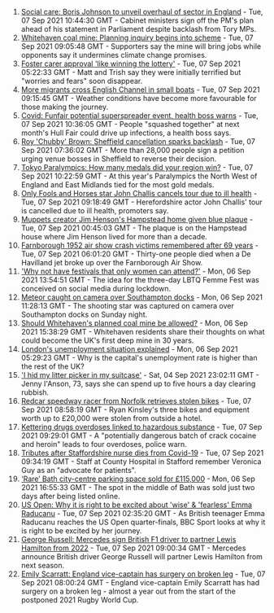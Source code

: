 1. [Social care: Boris Johnson to unveil overhaul of sector in England](https://www.bbc.co.uk/news/uk-politics-58469872?at_medium=RSS&at_campaign=KARANGA) - Tue, 07 Sep 2021 10:44:30 GMT - Cabinet ministers sign off the PM's plan ahead of his statement in Parliament despite backlash from Tory MPs.
2. [Whitehaven coal mine: Planning inquiry begins into scheme](https://www.bbc.co.uk/news/uk-england-cumbria-58467209?at_medium=RSS&at_campaign=KARANGA) - Tue, 07 Sep 2021 09:05:48 GMT - Supporters say the mine will bring jobs while opponents say it undermines climate change promises.
3. [Foster carer approval 'like winning the lottery'](https://www.bbc.co.uk/news/uk-england-birmingham-58428668?at_medium=RSS&at_campaign=KARANGA) - Tue, 07 Sep 2021 05:22:33 GMT - Matt and Trish say they were initially terrified but "worries and fears" soon disappear.
4. [More migrants cross English Channel in small boats](https://www.bbc.co.uk/news/uk-england-kent-58473698?at_medium=RSS&at_campaign=KARANGA) - Tue, 07 Sep 2021 09:15:45 GMT - Weather conditions have become more favourable for those making the journey.
5. [Covid: Funfair potential superspreader event, health boss warns](https://www.bbc.co.uk/news/uk-england-humber-58442660?at_medium=RSS&at_campaign=KARANGA) - Tue, 07 Sep 2021 10:36:05 GMT - People "squashed together" at next month's Hull Fair could drive up infections, a health boss says.
6. [Roy 'Chubby' Brown: Sheffield cancellation sparks backlash](https://www.bbc.co.uk/news/uk-england-south-yorkshire-58463658?at_medium=RSS&at_campaign=KARANGA) - Tue, 07 Sep 2021 07:36:02 GMT - More than 28,000 people sign a petition urging venue bosses in Sheffield to reverse their decision.
7. [Tokyo Paralympics: How many medals did your region win?](https://www.bbc.co.uk/news/uk-england-58465814?at_medium=RSS&at_campaign=KARANGA) - Tue, 07 Sep 2021 10:22:59 GMT - At this year's Paralympics the North West of England and East Midlands tied for the most gold medals.
8. [Only Fools and Horses star John Challis cancels tour due to ill health](https://www.bbc.co.uk/news/uk-england-hereford-worcester-58473454?at_medium=RSS&at_campaign=KARANGA) - Tue, 07 Sep 2021 09:18:49 GMT - Herefordshire actor John Challis' tour is cancelled due to ill health, promoters say.
9. [Muppets creator Jim Henson's Hampstead home given blue plaque](https://www.bbc.co.uk/news/uk-england-london-58467017?at_medium=RSS&at_campaign=KARANGA) - Tue, 07 Sep 2021 00:45:03 GMT - The plaque is on the Hampstead house where Jim Henson lived for more than a decade.
10. [Farnborough 1952 air show crash victims remembered after 69 years](https://www.bbc.co.uk/news/uk-england-hampshire-58468613?at_medium=RSS&at_campaign=KARANGA) - Tue, 07 Sep 2021 06:01:20 GMT - Thirty-one people died when a De Havilland jet broke up over the Farnborough Air Show.
11. ['Why not have festivals that only women can attend?'](https://www.bbc.co.uk/news/uk-england-derbyshire-58464519?at_medium=RSS&at_campaign=KARANGA) - Mon, 06 Sep 2021 13:54:51 GMT - The idea for the three-day LBTQ Femme Fest was conceived on social media during lockdown.
12. [Meteor caught on camera over Southampton docks](https://www.bbc.co.uk/news/uk-england-hampshire-58464279?at_medium=RSS&at_campaign=KARANGA) - Mon, 06 Sep 2021 11:28:13 GMT - The shooting star was captured on camera over Southampton docks on Sunday night.
13. [Should Whitehaven's planned coal mine be allowed?](https://www.bbc.co.uk/news/uk-england-cumbria-58467220?at_medium=RSS&at_campaign=KARANGA) - Mon, 06 Sep 2021 15:38:29 GMT - Whitehaven residents share their thoughts on what could become the UK's first deep mine in 30 years.
14. [London's unemployment situation explained](https://www.bbc.co.uk/news/uk-england-london-58440690?at_medium=RSS&at_campaign=KARANGA) - Mon, 06 Sep 2021 05:29:23 GMT - Why is the capital's unemployment rate is higher than the rest of the UK?
15. ['I hid my litter picker in my suitcase'](https://www.bbc.co.uk/news/uk-england-leicestershire-58409725?at_medium=RSS&at_campaign=KARANGA) - Sat, 04 Sep 2021 23:02:11 GMT - Jenny I'Anson, 73, says she can spend up to five hours a day clearing rubbish.
16. [Redcar speedway racer from Norfolk retrieves stolen bikes](https://www.bbc.co.uk/news/uk-england-norfolk-58473624?at_medium=RSS&at_campaign=KARANGA) - Tue, 07 Sep 2021 08:58:19 GMT - Ryan Kinsley's three bikes and equipment worth up to £20,000 were stolen from outside a hotel.
17. [Kettering drugs overdoses linked to hazardous substance](https://www.bbc.co.uk/news/uk-england-northamptonshire-58473593?at_medium=RSS&at_campaign=KARANGA) - Tue, 07 Sep 2021 09:29:01 GMT - A "potentially dangerous batch of crack cocaine and heroin" leads to four overdoses, police warn.
18. [Tributes after Staffordshire nurse dies from Covid-19](https://www.bbc.co.uk/news/uk-england-stoke-staffordshire-58474275?at_medium=RSS&at_campaign=KARANGA) - Tue, 07 Sep 2021 09:34:19 GMT - Staff at County Hospital in Stafford remember Veronica Guy as an "advocate for patients".
19. [‘Rare’ Bath city-centre parking space sold for £115,000](https://www.bbc.co.uk/news/uk-england-somerset-58466556?at_medium=RSS&at_campaign=KARANGA) - Mon, 06 Sep 2021 16:55:33 GMT - The spot in the middle of Bath was sold just two days after being listed online.
20. [US Open: Why it is right to be excited about 'wise' & 'fearless' Emma Raducanu](https://www.bbc.co.uk/sport/tennis/58469895?at_medium=RSS&at_campaign=KARANGA) - Tue, 07 Sep 2021 02:35:20 GMT - As British teenager Emma Raducanu reaches the US Open quarter-finals, BBC Sport looks at why it is right to be excited by her journey.
21. [George Russell: Mercedes sign British F1 driver to partner Lewis Hamilton from 2022](https://www.bbc.co.uk/sport/formula1/58474646?at_medium=RSS&at_campaign=KARANGA) - Tue, 07 Sep 2021 09:00:34 GMT - Mercedes announce British driver George Russell will partner Lewis Hamilton from next season.
22. [Emily Scarratt: England vice-captain has surgery on broken leg](https://www.bbc.co.uk/sport/rugby-union/58473082?at_medium=RSS&at_campaign=KARANGA) - Tue, 07 Sep 2021 08:00:24 GMT - England vice-captain Emily Scarratt has had surgery on a broken leg - almost a year out from the start of the postponed 2021 Rugby World Cup.
